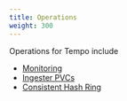 ```yaml
---
title: Operations
weight: 300
---
```


Operations for Tempo include
- [Monitoring](monitoring)
- [Ingester PVCs](ingester_pvcs)
- [Consistent Hash Ring](consistent_hash_ring)